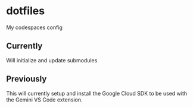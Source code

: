 # dotfiles
My codespaces config

## Currently
Will initialize and update submodules

## Previously
This will currently setup and install the Google Cloud SDK to be used with the Gemini VS Code extension.